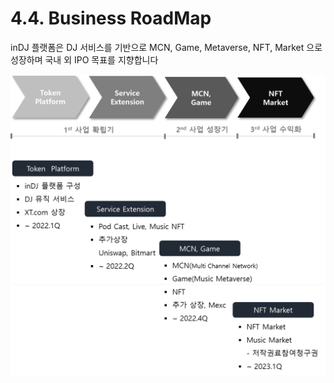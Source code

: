 # 4.4. Business RoadMap

inDJ 플랫폼은 DJ 서비스를 기반으로 MCN, Game, Metaverse, NFT, Market 으로 성장하며 국내 외 IPO 목표를 지향합니다

![](<../.gitbook/assets/image (17).png>)
